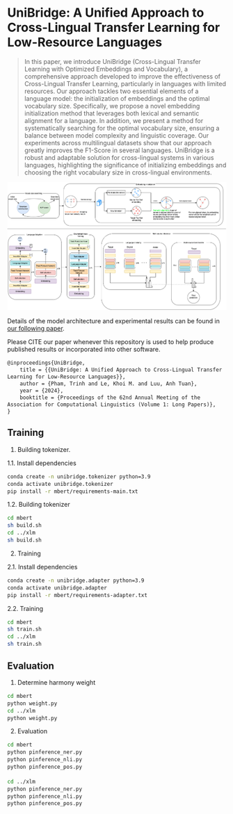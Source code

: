 # UniBridge: A Unified Approach to Cross-Lingual Transfer Learning for Low-Resource Languages

> In this paper, we introduce UniBridge (Cross-Lingual Transfer Learning with Optimized Embeddings and Vocabulary), a comprehensive approach developed to improve the effectiveness of Cross-Lingual Transfer Learning, particularly in languages with limited resources. Our approach tackles two essential elements of a language model: the initialization of embeddings and the optimal vocabulary size. Specifically, we propose a novel embedding initialization method that leverages both lexical and semantic alignment for a language. In addition, we present a method for systematically searching for the optimal vocabulary size, ensuring a balance between model complexity and linguistic coverage. Our experiments across multilingual datasets show that our approach greatly improves the F1-Score in several languages. UniBridge is a robust and adaptable solution for cross-lingual systems in various languages, highlighting the significance of initializing embeddings and choosing the right vocabulary size in cross-lingual environments.

![Detail architecture of UniBridge](image/unibridge_overview.png)

Details of the model architecture and experimental results can be found in [our following paper](https://arxiv.org/abs/2406.09717).

Please CITE our paper whenever this repository is used to help produce published results or incorporated into other software.


    @inproceedings{UniBridge,
        title = {{UniBridge: A Unified Approach to Cross-Lingual Transfer Learning for Low-Resource Languages}},
        author = {Pham, Trinh and Le, Khoi M. and Luu, Anh Tuan},
        year = {2024},
        booktitle = {Proceedings of the 62nd Annual Meeting of the Association for Computational Linguistics (Volume 1: Long Papers)},
    }

## Training
1. Building tokenizer.

1.1. Install dependencies

```bash
conda create -n unibridge.tokenizer python=3.9
conda activate unibridge.tokenizer
pip install -r mbert/requirements-main.txt
```

1.2. Building tokenizer

```bash
cd mbert
sh build.sh
cd ../xlm
sh build.sh
```

2. Training

2.1. Install dependencies

```bash
conda create -n unibridge.adapter python=3.9
conda activate unibridge.adapter
pip install -r mbert/requirements-adapter.txt
```

2.2. Training

```bash
cd mbert
sh train.sh
cd ../xlm
sh train.sh
```

## Evaluation

1. Determine harmony weight

```bash
cd mbert
python weight.py
cd ../xlm
python weight.py
```

2. Evaluation

```bash
cd mbert
python pinference_ner.py
python pinference_nli.py
python pinference_pos.py

cd ../xlm
python pinference_ner.py
python pinference_nli.py
python pinference_pos.py
```
